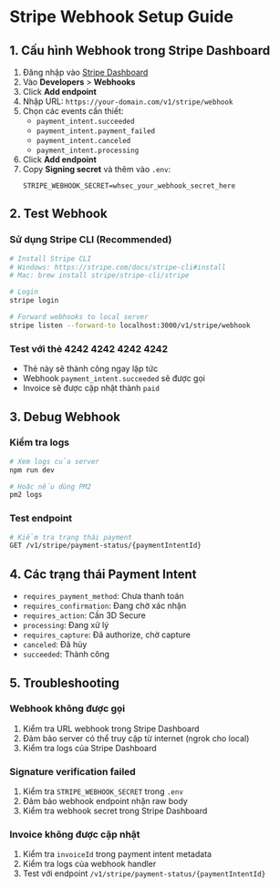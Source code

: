 # Stripe Webhook Setup Guide

## 1. Cấu hình Webhook trong Stripe Dashboard

1. Đăng nhập vào [Stripe Dashboard](https://dashboard.stripe.com/)
2. Vào **Developers** > **Webhooks**
3. Click **Add endpoint**
4. Nhập URL: `https://your-domain.com/v1/stripe/webhook`
5. Chọn các events cần thiết:
   - `payment_intent.succeeded`
   - `payment_intent.payment_failed`
   - `payment_intent.canceled`
   - `payment_intent.processing`
6. Click **Add endpoint**
7. Copy **Signing secret** và thêm vào `.env`:
   ```
   STRIPE_WEBHOOK_SECRET=whsec_your_webhook_secret_here
   ```

## 2. Test Webhook

### Sử dụng Stripe CLI (Recommended)

```bash
# Install Stripe CLI
# Windows: https://stripe.com/docs/stripe-cli#install
# Mac: brew install stripe/stripe-cli/stripe

# Login
stripe login

# Forward webhooks to local server
stripe listen --forward-to localhost:3000/v1/stripe/webhook
```

### Test với thẻ 4242 4242 4242 4242

- Thẻ này sẽ thành công ngay lập tức
- Webhook `payment_intent.succeeded` sẽ được gọi
- Invoice sẽ được cập nhật thành `paid`

## 3. Debug Webhook

### Kiểm tra logs

```bash
# Xem logs của server
npm run dev

# Hoặc nếu dùng PM2
pm2 logs
```

### Test endpoint

```bash
# Kiểm tra trạng thái payment
GET /v1/stripe/payment-status/{paymentIntentId}
```

## 4. Các trạng thái Payment Intent

- `requires_payment_method`: Chưa thanh toán
- `requires_confirmation`: Đang chờ xác nhận
- `requires_action`: Cần 3D Secure
- `processing`: Đang xử lý
- `requires_capture`: Đã authorize, chờ capture
- `canceled`: Đã hủy
- `succeeded`: Thành công

## 5. Troubleshooting

### Webhook không được gọi

1. Kiểm tra URL webhook trong Stripe Dashboard
2. Đảm bảo server có thể truy cập từ internet (ngrok cho local)
3. Kiểm tra logs của Stripe Dashboard

### Signature verification failed

1. Kiểm tra `STRIPE_WEBHOOK_SECRET` trong `.env`
2. Đảm bảo webhook endpoint nhận raw body
3. Kiểm tra webhook secret trong Stripe Dashboard

### Invoice không được cập nhật

1. Kiểm tra `invoiceId` trong payment intent metadata
2. Kiểm tra logs của webhook handler
3. Test với endpoint `/v1/stripe/payment-status/{paymentIntentId}`
